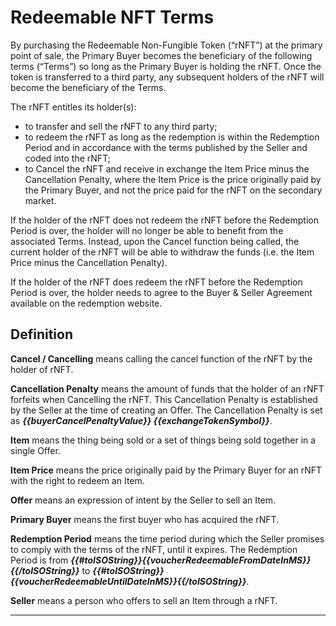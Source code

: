 # Redeemable NFT Terms

By purchasing the Redeemable Non-Fungible Token (“rNFT”) at the primary point of sale, the Primary Buyer becomes the beneficiary of the following terms (“Terms”) so long as the Primary Buyer is holding the rNFT. Once the token is transferred to a third party, any subsequent holders of the rNFT will become the beneficiary of the Terms.

The rNFT entitles its holder(s):
- to transfer and sell the rNFT to any third party;
- to redeem the rNFT as long as the redemption is within the Redemption Period and in accordance with the terms published by the Seller and coded into the rNFT; 
- to Cancel the rNFT and receive in exchange the Item Price minus the Cancellation Penalty, where the Item Price is the price originally paid by the Primary Buyer, and not the price paid for the rNFT on the secondary market.

If the holder of the rNFT does not redeem the rNFT before the Redemption Period is over, the holder will no longer be able to benefit from the associated Terms. Instead, upon the Cancel function being called, the current holder of the rNFT will be able to withdraw the funds (i.e. the Item Price minus the Cancellation Penalty).

If the holder of the rNFT does redeem the rNFT before the Redemption Period is over, the holder needs to agree to the Buyer & Seller Agreement available on the redemption website.

## Definition

**Cancel / Cancelling** means calling the cancel function of the rNFT by the holder of rNFT.

**Cancellation Penalty** means the amount of funds that the holder of an rNFT forfeits when Cancelling the rNFT. This Cancellation Penalty is established by the Seller at the time of creating an Offer. The Cancellation Penalty is set as **_{{buyerCancelPenaltyValue}} {{exchangeTokenSymbol}}_**.

**Item** means the thing being sold or a set of things being sold together in a single Offer.

**Item Price** means the price originally paid by the Primary Buyer for an rNFT with the right to redeem an Item.

**Offer** means an expression of intent by the Seller to sell an Item.

**Primary Buyer** means the first buyer who has acquired the rNFT.

**Redemption Period** means the time period during which the Seller promises to comply with the terms of the rNFT, until it expires. The Redemption Period is from **_{{#toISOString}}{{voucherRedeemableFromDateInMS}}{{/toISOString}}_** to **_{{#toISOString}}{{voucherRedeemableUntilDateInMS}}{{/toISOString}}_**.

**Seller** means a person who offers to sell an Item through a rNFT.
___





